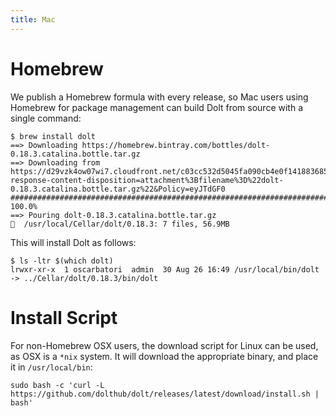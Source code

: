 ```yaml
---
title: Mac 
---
```


# Homebrew

We publish a Homebrew formula with every release, so Mac users using Homebrew for package management can build Dolt from source with a single command:

```text
$ brew install dolt
==> Downloading https://homebrew.bintray.com/bottles/dolt-0.18.3.catalina.bottle.tar.gz
==> Downloading from https://d29vzk4ow07wi7.cloudfront.net/c03cc532d5045fa090cb4e0f141883685de3765bf1d221e400c750b3ae89e328?response-content-disposition=attachment%3Bfilename%3D%22dolt-0.18.3.catalina.bottle.tar.gz%22&Policy=eyJTdGF0
######################################################################## 100.0%
==> Pouring dolt-0.18.3.catalina.bottle.tar.gz
🍺  /usr/local/Cellar/dolt/0.18.3: 7 files, 56.9MB
```

This will install Dolt as follows:

```text
$ ls -ltr $(which dolt)
lrwxr-xr-x  1 oscarbatori  admin  30 Aug 26 16:49 /usr/local/bin/dolt -> ../Cellar/dolt/0.18.3/bin/dolt
```

# Install Script

For non-Homebrew OSX users, the download script for Linux can be used, as OSX is a `*nix` system. It will download the appropriate binary, and place it in `/usr/local/bin`:

```text
sudo bash -c 'curl -L https://github.com/dolthub/dolt/releases/latest/download/install.sh | bash'
```